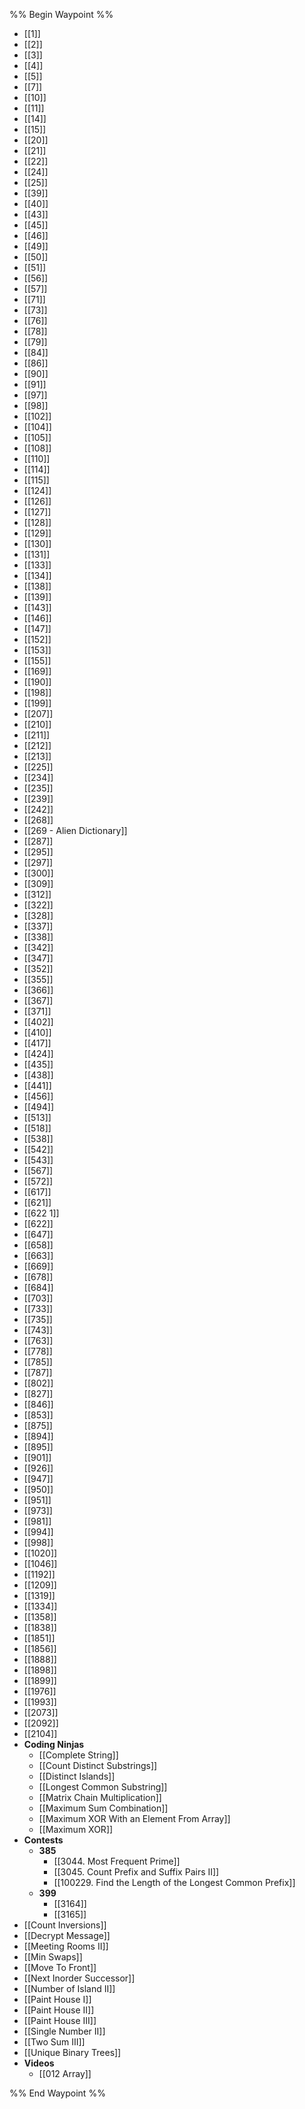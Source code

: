 %% Begin Waypoint %%
- [[1]]
- [[2]]
- [[3]]
- [[4]]
- [[5]]
- [[7]]
- [[10]]
- [[11]]
- [[14]]
- [[15]]
- [[20]]
- [[21]]
- [[22]]
- [[24]]
- [[25]]
- [[39]]
- [[40]]
- [[43]]
- [[45]]
- [[46]]
- [[49]]
- [[50]]
- [[51]]
- [[56]]
- [[57]]
- [[71]]
- [[73]]
- [[76]]
- [[78]]
- [[79]]
- [[84]]
- [[86]]
- [[90]]
- [[91]]
- [[97]]
- [[98]]
- [[102]]
- [[104]]
- [[105]]
- [[108]]
- [[110]]
- [[114]]
- [[115]]
- [[124]]
- [[126]]
- [[127]]
- [[128]]
- [[129]]
- [[130]]
- [[131]]
- [[133]]
- [[134]]
- [[138]]
- [[139]]
- [[143]]
- [[146]]
- [[147]]
- [[152]]
- [[153]]
- [[155]]
- [[169]]
- [[190]]
- [[198]]
- [[199]]
- [[207]]
- [[210]]
- [[211]]
- [[212]]
- [[213]]
- [[225]]
- [[234]]
- [[235]]
- [[239]]
- [[242]]
- [[268]]
- [[269 - Alien Dictionary]]
- [[287]]
- [[295]]
- [[297]]
- [[300]]
- [[309]]
- [[312]]
- [[322]]
- [[328]]
- [[337]]
- [[338]]
- [[342]]
- [[347]]
- [[352]]
- [[355]]
- [[366]]
- [[367]]
- [[371]]
- [[402]]
- [[410]]
- [[417]]
- [[424]]
- [[435]]
- [[438]]
- [[441]]
- [[456]]
- [[494]]
- [[513]]
- [[518]]
- [[538]]
- [[542]]
- [[543]]
- [[567]]
- [[572]]
- [[617]]
- [[621]]
- [[622 1]]
- [[622]]
- [[647]]
- [[658]]
- [[663]]
- [[669]]
- [[678]]
- [[684]]
- [[703]]
- [[733]]
- [[735]]
- [[743]]
- [[763]]
- [[778]]
- [[785]]
- [[787]]
- [[802]]
- [[827]]
- [[846]]
- [[853]]
- [[875]]
- [[894]]
- [[895]]
- [[901]]
- [[926]]
- [[947]]
- [[950]]
- [[951]]
- [[973]]
- [[981]]
- [[994]]
- [[998]]
- [[1020]]
- [[1046]]
- [[1192]]
- [[1209]]
- [[1319]]
- [[1334]]
- [[1358]]
- [[1838]]
- [[1851]]
- [[1856]]
- [[1888]]
- [[1898]]
- [[1899]]
- [[1976]]
- [[1993]]
- [[2073]]
- [[2092]]
- [[2104]]
- **Coding Ninjas**
	- [[Complete String]]
	- [[Count Distinct Substrings]]
	- [[Distinct Islands]]
	- [[Longest Common Substring]]
	- [[Matrix Chain Multiplication]]
	- [[Maximum Sum Combination]]
	- [[Maximum XOR With an Element From Array]]
	- [[Maximum XOR]]
- **Contests**
	- **385**
		- [[3044. Most Frequent Prime]]
		- [[3045. Count Prefix and Suffix Pairs II]]
		- [[100229. Find the Length of the Longest Common Prefix]]
	- **399**
		- [[3164]]
		- [[3165]]
- [[Count Inversions]]
- [[Decrypt Message]]
- [[Meeting Rooms II]]
- [[Min Swaps]]
- [[Move To Front]]
- [[Next Inorder Successor]]
- [[Number of Island II]]
- [[Paint House I]]
- [[Paint House II]]
- [[Paint House III]]
- [[Single Number II]]
- [[Two Sum III]]
- [[Unique Binary Trees]]
- **Videos**
	- [[012 Array]]

%% End Waypoint %%